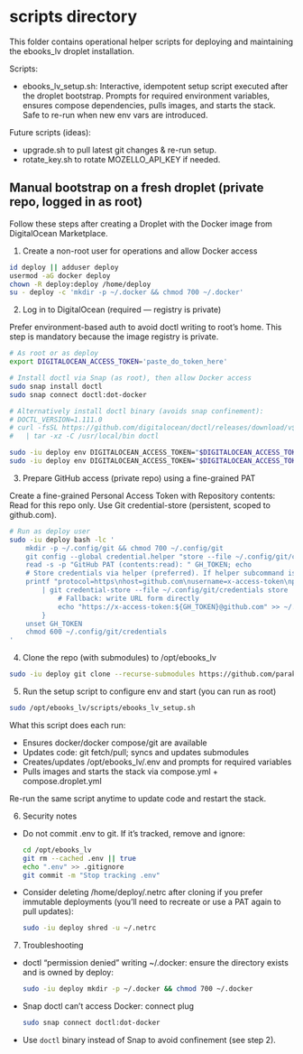 # scripts directory

This folder contains operational helper scripts for deploying and maintaining the ebooks_lv droplet installation.

Scripts:
- ebooks_lv_setup.sh: Interactive, idempotent setup script executed after the droplet bootstrap. Prompts for required environment variables, ensures compose dependencies, pulls images, and starts the stack. Safe to re-run when new env vars are introduced.

Future scripts (ideas):
- upgrade.sh to pull latest git changes & re-run setup.
- rotate_key.sh to rotate MOZELLO_API_KEY if needed.

## Manual bootstrap on a fresh droplet (private repo, logged in as root)

Follow these steps after creating a Droplet with the Docker image from DigitalOcean Marketplace.

1) Create a non-root user for operations and allow Docker access

```bash
id deploy || adduser deploy
usermod -aG docker deploy
chown -R deploy:deploy /home/deploy
su - deploy -c 'mkdir -p ~/.docker && chmod 700 ~/.docker'
```

2) Log in to DigitalOcean (required — registry is private)

Prefer environment-based auth to avoid doctl writing to root’s home. This step is mandatory because the image registry is private.

```bash
# As root or as deploy
export DIGITALOCEAN_ACCESS_TOKEN='paste_do_token_here'

# Install doctl via Snap (as root), then allow Docker access
sudo snap install doctl
sudo snap connect doctl:dot-docker

# Alternatively install doctl binary (avoids snap confinement):
# DOCTL_VERSION=1.111.0
# curl -fsSL https://github.com/digitalocean/doctl/releases/download/v${DOCTL_VERSION}/doctl-${DOCTL_VERSION}-linux-amd64.tar.gz \
#   | tar -xz -C /usr/local/bin doctl

sudo -iu deploy env DIGITALOCEAN_ACCESS_TOKEN="$DIGITALOCEAN_ACCESS_TOKEN" doctl account get
sudo -iu deploy env DIGITALOCEAN_ACCESS_TOKEN="$DIGITALOCEAN_ACCESS_TOKEN" doctl registry login
```

3) Prepare GitHub access (private repo) using a fine-grained PAT

Create a fine-grained Personal Access Token with Repository contents: Read for this repo only. Use Git credential-store (persistent, scoped to github.com).

```bash
# Run as deploy user
sudo -iu deploy bash -lc '
	mkdir -p ~/.config/git && chmod 700 ~/.config/git
	git config --global credential.helper "store --file ~/.config/git/credentials"
	read -s -p "GitHub PAT (contents:read): " GH_TOKEN; echo
	# Store credentials via helper (preferred). If helper subcommand is missing, see fallback below.
	printf "protocol=https\nhost=github.com\nusername=x-access-token\npassword=%s\n" "$GH_TOKEN" \
		| git credential-store --file ~/.config/git/credentials store || {
			# Fallback: write URL form directly
			echo "https://x-access-token:${GH_TOKEN}@github.com" >> ~/.config/git/credentials
		}
	unset GH_TOKEN
	chmod 600 ~/.config/git/credentials
'
```



4) Clone the repo (with submodules) to /opt/ebooks_lv

```bash
sudo -iu deploy git clone --recurse-submodules https://github.com/parakletos-lab/ebooks_lv.git /opt/ebooks_lv
```

5) Run the setup script to configure env and start (you can run as root)

```bash
sudo /opt/ebooks_lv/scripts/ebooks_lv_setup.sh
```

What this script does each run:
- Ensures docker/docker compose/git are available
- Updates code: git fetch/pull; syncs and updates submodules
- Creates/updates /opt/ebooks_lv/.env and prompts for required variables
- Pulls images and starts the stack via compose.yml + compose.droplet.yml

Re-run the same script anytime to update code and restart the stack.

6) Security notes

- Do not commit .env to git. If it’s tracked, remove and ignore:
	```bash
	cd /opt/ebooks_lv
	git rm --cached .env || true
	echo ".env" >> .gitignore
	git commit -m "Stop tracking .env"
	```
- Consider deleting /home/deploy/.netrc after cloning if you prefer immutable deployments (you’ll need to recreate or use a PAT again to pull updates):
	```bash
	sudo -iu deploy shred -u ~/.netrc
	```

7) Troubleshooting

- doctl “permission denied” writing ~/.docker: ensure the directory exists and is owned by deploy:
	```bash
	sudo -iu deploy mkdir -p ~/.docker && chmod 700 ~/.docker
	```
- Snap doctl can’t access Docker: connect plug
	```bash
	sudo snap connect doctl:dot-docker
	```
- Use `doctl` binary instead of Snap to avoid confinement (see step 2).
